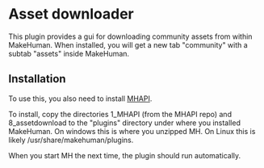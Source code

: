 # Asset downloader

This plugin provides a gui for downloading community assets from within MakeHuman. When installed, you will get a new tab "community" with a subtab "assets" inside MakeHuman.

## Installation

To use this, you also need to install [MHAPI](https://github.com/makehumancommunity/community-plugins-mhapi). 

To install, copy the directories 1_MHAPI (from the MHAPI repo) and 8_assetdownload to the "plugins" directory under where you installed MakeHuman. On windows this is 
where you unzipped MH. On Linux this is likely /usr/share/makehuman/plugins. 

When you start MH the next time, the plugin should run automatically.

